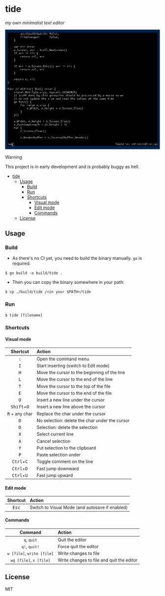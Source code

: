 # tide

_my own minimalist text editor_

<p align="center">
  <img src="https://github.com/eze-kiel/tide/blob/main/docs/screenshot.png?raw=true" />
</p>

> [!WARNING]
> This project is in early development and is probably buggy as hell.

- [tide](#tide)
  - [Usage](#usage)
    - [Build](#build)
    - [Run](#run)
    - [Shortcuts](#shortcuts)
      - [Visual mode](#visual-mode)
      - [Edit mode](#edit-mode)
      - [Commands](#commands)
  - [License](#license)

## Usage

### Build

- As there's no CI yet, you need to build the binary manually. `go` is required.

```
$ go build -o build/tide .
```

- Then you can copy the binary somewhere in your path:

```
$ cp ./build/tide /<in your $PATH>/tide
```

### Run

```
$ tide [filename]
```

### Shortcuts

#### Visual mode

|           Shortcut            | Action                                         |
| :---------------------------: | :--------------------------------------------- |
|         <kbd>:</kbd>          | Open the command menu                          |
|         <kbd>I</kbd>          | Start inserting (switch to Edit mode)          |
|         <kbd>H</kbd>          | Move the cursor to the beginning of the line   |
|         <kbd>L</kbd>          | Move the cursor to the end of the line         |
|         <kbd>T</kbd>          | Move the cursor to the top of the file         |
|         <kbd>E</kbd>          | Move the cursor to the end of the file         |
|         <kbd>O</kbd>          | Insert a new line under the cursor             |
| <kbd>Shift</kbd>+<kbd>O</kbd> | Insert a new line above the cursor             |
|    <kbd>R</kbd> + any char    | Replace the char under the cursor              |
|         <kbd>D</kbd>          | No selection: delete the char under the cursor |
|         <kbd>D</kbd>          | Selection: delete the selection                |
|         <kbd>X</kbd>          | Select current line                            |
|         <kbd>A</kbd>          | Cancel selection                               |
|         <kbd>Y</kbd>          | Put selection to the clipboard                 |
|         <kbd>P</kbd>          | Paste selection under                          |
| <kbd>Ctrl</kbd>+<kbd>C</kbd>  | Toggle comment on the line                     |
| <kbd>Ctrl</kbd>+<kbd>D</kbd>  | Fast jump downward                             |
| <kbd>Ctrl</kbd>+<kbd>U</kbd>  | Fast jump upward                               |

#### Edit mode

|    Shortcut    | Action                                          |
| :------------: | :---------------------------------------------- |
| <kbd>Esc</kbd> | Switch to Visual Mode (and autosave if enabled) |

#### Commands

|          Command           | Action                                    |
| :------------------------: | :---------------------------------------- |
|        `q`, `quit`         | Quit the editor                           |
|       `q!`, `quit!`        | Force quit the editor                     |
| `w [file]`, `write [file]` | Write changes to file                     |
|  `wq [file]`, `x [file]`   | Write changes to file and quit the editor |

## License

MIT